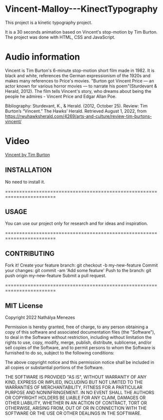 # Vincent-Malloy---KinectTypography

This project is a kinetic typography project. 

It is a 30 seconds animation based on Vincent's stop-motion by Tim Burton. The project was done with HTML, CSS and JavaScript.

#  Audio information
Vincent is Tim Burton's 6-minute stop-motion short film made in 1982. It is black and white, references the German expressionism of the 1920s and makes many references to Price's movies.
"Burton got Vincent Price — an actor known for various horror movies — to narrate his poem"(Sturdevant & Herald, 2012). 
The film tells Vincent's story, who dreams about being the people he admires - Vincent Price and Edgar Allan Poe. 

Bibliography:
Sturdevant, K., & Herald. (2012, October 25). Review: Tim Burton’s “Vincent.” The Hawks’ Herald. Retrieved August 1, 2022, from https://rwuhawksherald.com/4269/arts-and-culture/review-tim-burtons-vincent/ 

#  Video
[Vincent by Tim Burton](https://www.youtube.com/watch?v=1Vxs9ySe7_4)

## INSTALLATION
No need to install it.

========================================================================

## USAGE
You can use our project only for research and for ideas and inspiration.

========================================================================

## CONTRIBUTING
Fork it! Create your feature branch: git checkout -b my-new-feature Commit your changes: git commit -am 'Add some feature' Push to the branch: git push origin my-new-feature Submit a pull request.

========================================================================

## MIT License
Copyright 2022 Nathálya Menezes 

Permission is hereby granted, free of charge, to any person obtaining a copy of this software and associated documentation files (the "Software"), to deal in the Software without restriction, including without limitation the rights to use, copy, modify, merge, publish, distribute, sublicense, and/or sell copies of the Software, and to permit persons to whom the Software is furnished to do so, subject to the following conditions:

The above copyright notice and this permission notice shall be included in all copies or substantial portions of the Software.

THE SOFTWARE IS PROVIDED "AS IS", WITHOUT WARRANTY OF ANY KIND, EXPRESS OR IMPLIED, INCLUDING BUT NOT LIMITED TO THE WARRANTIES OF MERCHANTABILITY, FITNESS FOR A PARTICULAR PURPOSE AND NONINFRINGEMENT. IN NO EVENT SHALL THE AUTHORS OR COPYRIGHT HOLDERS BE LIABLE FOR ANY CLAIM, DAMAGES OR OTHER LIABILITY, WHETHER IN AN ACTION OF CONTRACT, TORT OR OTHERWISE, ARISING FROM, OUT OF OR IN CONNECTION WITH THE SOFTWARE OR THE USE OR OTHER DEALINGS IN THE SOFTWARE.
